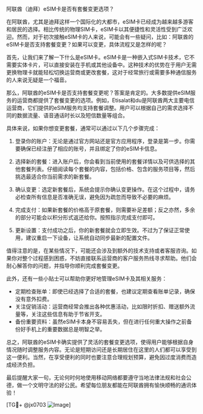 阿联酋（迪拜）eSIM卡是否有套餐变更选项？

在阿联酋，尤其是迪拜这样一个国际化的大都市，eSIM卡已经成为越来越多游客和居民的选择。相比传统的物理SIM卡，eSIM卡以其便捷性和灵活性受到广泛欢迎。然而，对于初次接触eSIM卡的人来说，可能会有一些疑问，比如：阿联酋的eSIM卡是否支持套餐变更？如果可以变更，具体流程又是怎样的呢？

首先，让我们来了解一下什么是eSIM卡。eSIM卡是一种嵌入式SIM卡技术，它不需要实体卡片，可以直接安装在手机或其他设备中。这种技术的优势在于用户无需更换物理卡就能轻松切换运营商或更改套餐，这对于经常旅行或需要多种通信服务的人来说无疑是一个福音。

那么，阿联酋的eSIM卡是否支持套餐变更呢？答案是肯定的。大多数提供eSIM服务的运营商都提供了套餐变更的选项。例如，Etisalat和du是阿联酋两大主要电信运营商，它们提供的eSIM服务均支持套餐调整。用户可以根据自己的需求选择不同的数据流量、语音通话时长以及短信数量等组合。

具体来说，如果你想变更套餐，通常可以通过以下几个步骤完成：

1. 登录你的账户：无论是通过官方网站还是官方应用程序，登录是第一步。你需要确保已经注册了相应的账号，并且绑定了你的eSIM卡信息。

2. 选择新的套餐：进入账户后，你会看到当前使用的套餐详情以及可供选择的其他套餐列表。仔细阅读每个套餐的内容，包括价格、包含的服务项目等，然后挑选最适合你当前需求的新套餐。

3. 确认变更：选定新套餐后，系统会提示你确认变更操作。在这个过程中，请务必检查所有信息是否准确无误，避免因为疏忽而导致不必要的麻烦。

4. 完成支付：如果新套餐的价格高于原套餐，则需要补足差额；反之亦然，多余的部分可能会以积分形式返还给你。按照指示完成支付即可。

5. 更新设置：支付成功之后，你的新套餐就会立即生效。不过为了保证正常使用，建议重启一下设备，让系统自动同步最新的配置文件。

值得注意的是，在某些情况下，可能还会涉及到额外的技术支持或者客服咨询。如果你对整个过程感到困惑，不妨直接联系运营商的客户服务热线寻求帮助。他们会耐心解答你的问题，并指导你顺利完成套餐变更。

此外，还有一些小贴士可以帮助你更好地管理eSIM卡及其相关服务：

- 定期检查账单：即使已经选择了合适的套餐，也建议定期查看账单记录，确保没有意外扣费。
- 关注促销活动：运营商经常会推出各种优惠活动，比如限时折扣、赠送额外流量等，关注这些信息有助于节省开支。
- 备份重要资料：虽然eSIM卡本身不容易丢失，但在进行任何重大操作之前备份好手机上的重要数据总是明智之举。

总之，阿联酋的eSIM卡确实提供了灵活的套餐变更选项，使得用户能够根据自身情况随时调整服务内容。无论是短期访问还是长期居住在这里的人们都可以享受到这一便利。当然，在享受便利的同时也要注意合理规划预算，避免因过度消费而造成经济负担。

最后提醒大家一句，无论何时何地使用移动网络都要遵守当地法律法规和社会公德，做一个文明守法的好公民。希望每位朋友都能在阿联酋拥有愉快顺畅的通讯体验！

[TG💪+ @jx0703 ![Image](https://github.com/user-attachments/assets/dbca1d08-cadb-493c-b0ec-ad6f7a83f270)]